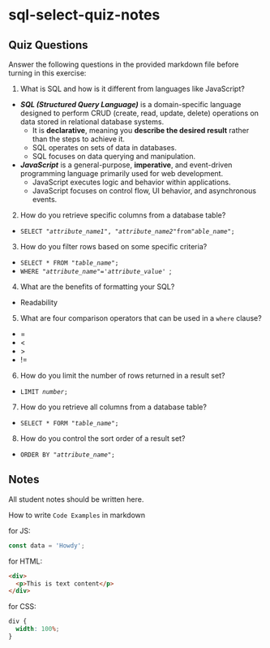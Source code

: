 # sql-select-quiz-notes

## Quiz Questions

Answer the following questions in the provided markdown file before turning in this exercise:

1. What is SQL and how is it different from languages like JavaScript?

- **_SQL (Structured Query Language)_** is a domain-specific language designed to perform CRUD (create, read, update, delete) operations on data stored in relational database systems.
  - It is **declarative**, meaning you **describe the desired result** rather than the steps to achieve it.
  - SQL operates on sets of data in databases.
  - SQL focuses on data querying and manipulation.
- **_JavaScript_** is a general-purpose, **imperative**, and event-driven programming language primarily used for web development.
  - JavaScript executes logic and behavior within applications.
  - JavaScript focuses on control flow, UI behavior, and asynchronous events.

2. How do you retrieve specific columns from a database table?

- `SELECT `_`"attribute_name1"`_`, `_`"attribute_name2"`_`from`_`"able_name"`_`;`

3. How do you filter rows based on some specific criteria?

- `SELECT * FROM `_`"table_name"`_`;`
- `WHERE `_`"attribute_name"`_`=`_`'attribute_value'`_` `;

4. What are the benefits of formatting your SQL?

- Readability

5. What are four comparison operators that can be used in a `where` clause?

- =
- <
- \>
- !=

6. How do you limit the number of rows returned in a result set?

- `LIMIT `_`number`_`;`

7. How do you retrieve all columns from a database table?

- `SELECT * FORM `_`"table_name"`_`;`

8. How do you control the sort order of a result set?

- `ORDER BY `_`"attribute_name"`_`;`

## Notes

All student notes should be written here.

How to write `Code Examples` in markdown

for JS:

```javascript
const data = 'Howdy';
```

for HTML:

```html
<div>
  <p>This is text content</p>
</div>
```

for CSS:

```css
div {
  width: 100%;
}
```
